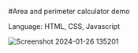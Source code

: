 #Area and perimeter calculator demo

Language: HTML, CSS, Javascript

![Screenshot 2024-01-26 135201](https://github.com/mfatihz/uCalc/assets/10268517/71c7cf28-f4de-460d-a844-6191314fa7c3)
